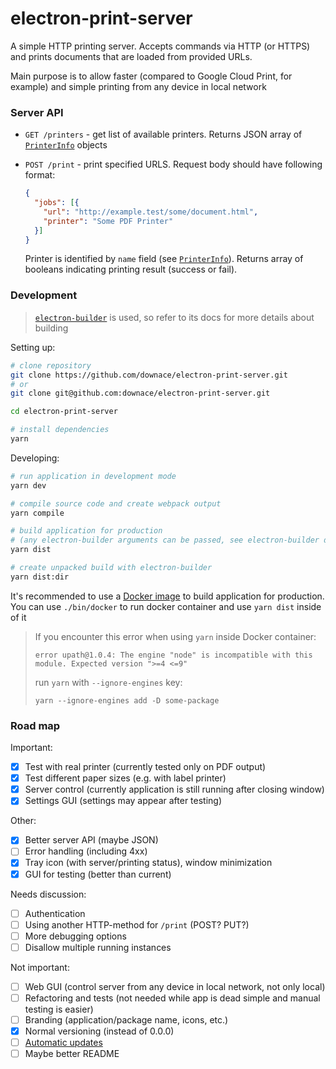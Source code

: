 # electron-print-server
A simple HTTP printing server.
Accepts commands via HTTP (or HTTPS) and prints documents that are loaded from provided URLs.

Main purpose is to allow faster (compared to Google Cloud Print, for example)
and simple printing from any device in local network

### Server API

- `GET /printers` - get list of available printers. Returns JSON array of
[`PrinterInfo`](https://electronjs.org/docs/api/structures/printer-info) objects

- `POST /print` - print specified URLS. Request body should have following format:

    ```json
    {
      "jobs": [{
        "url": "http://example.test/some/document.html",
        "printer": "Some PDF Printer"
      }]
    }
    ```
    Printer is identified by `name` field
    (see [`PrinterInfo`](https://electronjs.org/docs/api/structures/printer-info)).
    Returns array of booleans indicating printing result (success or fail).

### Development

> [`electron-builder`](https://www.electron.build) is used, so refer to its docs for more details about building

Setting up:

```bash
# clone repository
git clone https://github.com/downace/electron-print-server.git
# or
git clone git@github.com:downace/electron-print-server.git

cd electron-print-server

# install dependencies
yarn
```

Developing:

```bash
# run application in development mode
yarn dev

# compile source code and create webpack output
yarn compile

# build application for production
# (any electron-builder arguments can be passed, see electron-builder docs for details)
yarn dist

# create unpacked build with electron-builder
yarn dist:dir
```

It's recommended to use a [Docker image](https://www.electron.build/multi-platform-build#docker)
to build application for production. You can use `./bin/docker` to run docker container
and use `yarn dist` inside of it

> If you encounter this error when using `yarn` inside Docker container:
>
> ```
> error upath@1.0.4: The engine "node" is incompatible with this module. Expected version ">=4 <=9"
> ```
>
> run `yarn` with `--ignore-engines` key:
>
> ```
> yarn --ignore-engines add -D some-package
> ```

### Road map

Important:

- [x] Test with real printer (currently tested only on PDF output)
- [x] Test different paper sizes (e.g. with label printer)
- [x] Server control (currently application is still running after closing window)
- [x] Settings GUI (settings may appear after testing)

Other:

- [x] Better server API (maybe JSON)
- [ ] Error handling (including 4xx)
- [x] Tray icon (with server/printing status), window minimization
- [x] GUI for testing (better than current)

Needs discussion:

- [ ] Authentication
- [ ] Using another HTTP-method for `/print` (POST? PUT?)
- [ ] More debugging options
- [ ] Disallow multiple running instances

Not important:

- [ ] Web GUI (control server from any device in local network, not only local)
- [ ] Refactoring and tests (not needed while app is dead simple and manual testing is easier)
- [ ] Branding (application/package name, icons, etc.)
- [x] Normal versioning (instead of 0.0.0)
- [ ] [Automatic updates](https://electronjs.org/docs/tutorial/updates)
- [ ] Maybe better README
